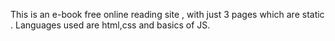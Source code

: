 This is an e-book free online reading site , with just 3 pages which are static .
Languages used are html,css and basics of JS.
